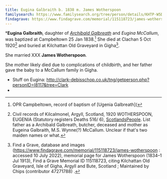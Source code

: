 ```yaml
---
title: Eugina Galbraith b. 1838 m. James Wotherspoon
familysearch: https://www.familysearch.org/tree/person/details/KHTP-W5D
findagrave: https://www.findagrave.com/memorial/115118723/james-wotherspoon
---
```

***Eugina Galbraith**, daughter of *[Archibald Galbreath](galbreath-archibald-1803.md)* and
*Eugina McCallum*, was baptized at Campbeltown 25 Jan 1838.[^birth]
She died at Clachan 5 Oct 1920[^death] and buried at Kilchattan Old Graveyard in Gigha[^burial].

She married XXX **James Wotherspoon**.

She mother likely died due to complications of childbirth, and her father
gave the baby to a McCallum family in Gigha.

- Stuff on Eugina: http://clark-debisschop.co.uk/tng/getperson.php?personID=I8117&tree=Clark
- 

[^birth]: OPR Campbeltown, record of baptism of [Ugenia Galbreath](

[^death]: Civil records of Kilcalmonel, Argyll, Scotland, 1920 WOTHERSPOON, EUGENIA (Statutory registers Deaths 516/ 6), [ScotlandsPeople](https://www.scotlandspeople.gov.uk/view-image/nrs_stat_deaths/7510900).  List father as a Archibald Galbreath, butcher, deceased and mother as Eugeina Galbraith, M.S. Wynne(?) McCallum.  Unclear if that's two maiden names or what.

[^burial]: Find a Grave, database and images (https://www.findagrave.com/memorial/115118723/james-wotherspoon : accessed 10 July 2022), memorial page for James Wotherspoon (1834–1 Jul 1913), Find a Grave Memorial ID 115118723, citing Kilchattan Old Graveyard, Isle of Gigha, Argyll and Bute, Scotland ; Maintained by Chips (contributor 47271788) .

[^census1841-eugina]: The 1841 Census for Ardlammy, Gigha, Argyllshire, Scotland lists a Eugina Galbreath, age 3, living in McCallum household, which certainly matches the timeline.  Transcript available on [FindMyPast](https://www.findmypast.com/transcript?id=GBC/1841/0016666302&expand=true).
